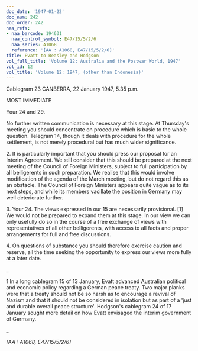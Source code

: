 ```yaml
---
doc_date: '1947-01-22'
doc_num: 242
doc_order: 242
naa_refs:
- naa_barcode: 194631
  naa_control_symbol: E47/15/5/2/6
  naa_series: A1068
  reference: '[AA : A1068, E47/15/5/2/6]'
title: Evatt to Beasley and Hodgson
vol_full_title: 'Volume 12: Australia and the Postwar World, 1947'
vol_id: 12
vol_title: 'Volume 12: 1947, (other than Indonesia)'
---
```


Cablegram 23 CANBERRA, 22 January 1947, 5.35 p.m.

MOST IMMEDIATE

Your 24 and 29.

No further written communication is necessary at this stage. At Thursday's meeting you should concentrate on procedure which is basic to the whole question. Telegram 14, though it deals with procedure for the whole settlement, is not merely procedural but has much wider significance.

2\. It is particularly important that you should press our proposal for an Interim Agreement. We still consider that this should be prepared at the next meeting of the Council of Foreign Ministers, subject to full participation by all belligerents in such preparation. We realise that this would involve modification of the agenda of the March meeting, but do not regard this as an obstacle. The Council of Foreign Ministers appears quite vague as to its next steps, and while its members vacillate the position in Germany may well deteriorate further.

3\. Your 24. The views expressed in our 15 are necessarily provisional. [1] We would not be prepared to expand them at this stage. In our view we can only usefully do so in the course of a free exchange of views with representatives of all other belligerents, with access to all facts and proper arrangements for full and free discussions.

4\. On questions of substance you should therefore exercise caution and reserve, all the time seeking the opportunity to express our views more fully at a later date.

 _

1 In a long cablegram 15 of 13 January, Evatt advanced Australian political and economic policy regarding a German peace treaty. Two major planks were that a treaty should not be so harsh as to encourage a revival of Nazism and that it should not be considered in isolation but as part of a 'just and durable overall peace structure'. Hodgson's cablegram 24 of 17 January sought more detail on how Evatt envisaged the interim government of Germany.

_

 _[AA : A1068, E47/15/5/2/6]_